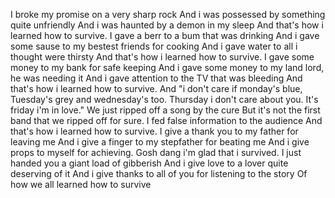 I broke my promise on a very sharp rock
And i was possessed by something quite unfriendly
And i was haunted by a demon in my sleep
And that's how i learned how to survive.
I gave a berr to a bum that was drinking
And i gave some sause to my bestest friends for cooking
And i gave water to all i thought were thirsty
And that's how i learned how to survive.
I gave some money to my bank for safe keeping
And i gave some money to my land lord, he was needing it
And i gave attention to the TV that was bleeding
And that's how i learned how to survive.
And "i don't care if monday's blue,
Tuesday's grey and wednesday's too.
Thursday i don't care about you.
It's friday i'm in love."
We just ripped off a song by the cure
But it's not the first band that we ripped off for sure.
I fed false information to the audience
And that's how i learned how to survive.
I give a thank you to my father for leaving me
And i give a finger to my stepfather for beating me
And i give props to myself for achieving.
Gosh dang i'm glad that i survived.
I just handed you a giant load of gibberish
And i give love to a lover quite deserving of it
And i give thanks to all of you for listening to the story
Of how we all learned how to survive


